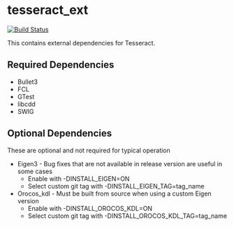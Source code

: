 # tesseract_ext
[![Build Status](https://travis-ci.com/ros-industrial-consortium/tesseract_ext.svg?branch=master)](https://travis-ci.com/ros-industrial-consortium/tesseract_ext)

This contains external dependencies for Tesseract.

## Required Dependencies
* Bullet3
* FCL
* GTest
* libcdd
* SWIG

## Optional Dependencies
These are optional and not required for typical operation
* Eigen3 - Bug fixes that are not available in release version are useful in some cases
  * Enable with -DINSTALL_EIGEN=ON
  * Select custom git tag with -DINSTALL_EIGEN_TAG=tag_name
* Orocos_kdl - Must be built from source when using a custom Eigen version
  * Enable with -DINSTALL_OROCOS_KDL=ON
  * Select custom git tag with -DINSTALL_OROCOS_KDL_TAG=tag_name
